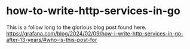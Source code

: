 # how-to-write-http-services-in-go
This is a follow long to the glorious blog post found here. https://grafana.com/blog/2024/02/09/how-i-write-http-services-in-go-after-13-years/#who-is-this-post-for
